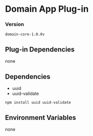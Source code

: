 # Domain App Plug-in

### Version

`domain-core-1.0.0v`

## Plug-in Dependencies

none

## Dependencies

- uuid
- uuid-validate

```
npm install uuid uuid-validate
```

## Environment Variables

none
